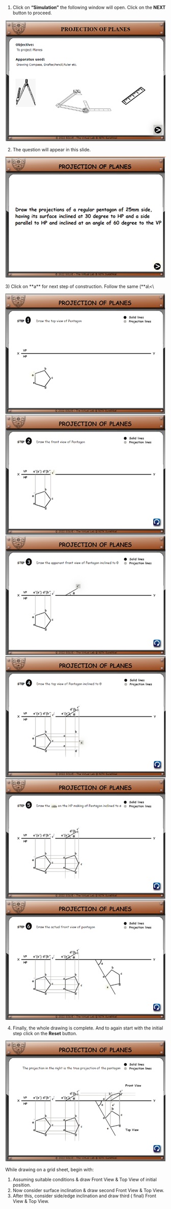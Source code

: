
1) Click on **“Simulation”** the following window will open.
    Click on the **NEXT** button to proceed.
<center>

![](images/1.png)

</center>

2) The question will appear in this slide.
<center>

![](images/image8.png)
</center>
3) Click on **a** for next step of construction. Follow the same  
 (**a\<\<c'\<\<c’\<\<c\<\<side\<\<e\<\<e’**)
<center>

![](./images/image1.png)
![](./images/image2.png)
![](./images/image3.png)
![](images/image4.png)
![](./images/image5.png)
![11](./images/image6.png)

</center>

4) Finally, the whole drawing is complete. And to again start with the
    initial step click on the **Reset** button.

![13](./images/image7.png)

While drawing on a grid sheet, begin with:
1. Assuming suitable conditions & draw Front View & Top View of initial position. 
2. Now consider surface inclination & draw second Front View & Top View.
3. After this, consider side/edge inclination and draw third ( final) Front View & Top View.

